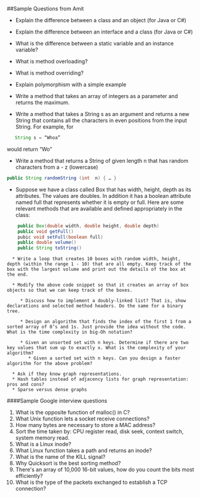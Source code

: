 ﻿##Sample Questions from Amit
* Explain the difference between a class and an object (for Java or C#)
* Explain the difference between an interface and a class (for Java or C#)
* What is the difference between a static variable and an instance variable?
* What is method overloading?
* What is method overriding?
* Explain polymorphism with a simple example




* Write a method that takes an array of integers as a parameter and returns the maximum.


* Write a method that takes a String s as an argument and returns a new String that contains all the characters in even positions from the input String. For example, for
```java
   String s = “Whoa”
```
would return “Wo”

* Write a method that returns a String of given length n that has random characters from a - z (lowercase)
```java
public String randomString (int  n) { … }
```

   * Suppose we have a class called Box that has width, height, depth  as its attributes. The values are doubles. In addition it has a boolean attribute named full that represents whether it is empty or full. Here are some relevant methods that are available and defined appropriately in the class:

```java
    public Box(double width, double height, double depth)
    public void getFull()
    pubic void setFull(boolean full)
    public double volume()
    public String toString()
```

      * Write a loop that creates 10 boxes with random width, height, depth (within the range 1 - 10) that are all empty. Keep track of the box with the largest volume and print out the details of the box at the end.

      * Modify the above code snippet so that it creates an array of box objects so that we can keep track of the boxes.

         * Discuss how to implement a doubly-linked list? That is, show declarations and selected method headers. Do the same for a binary tree.

         * Design an algorithm that finds the index of the first 1 from a sorted array of 0’s and 1s. Just provide the idea without the code. What is the time complexity in big-Oh notation?

         * Given an unsorted set with n keys. Determine if there are two key values that sum up to exactly x. What is the complexity of your algorithm?
            * Given a sorted set with n keys. Can you design a faster algorithm for the above problem?

      * Ask if they know graph representations. 
      * Hash tables instead of adjacency lists for graph representation: pros and cons?
      * Sparse versus dense graphs



####Sample Google interview questions


1. What is the opposite function of malloc() in C?
2. What Unix function lets a socket receive connections?
3. How many bytes are necessary to store a MAC address?
4. Sort the time taken by: CPU register read, disk seek, context switch, system memory read.
5. What is a Linux inode?
6. What Linux function takes a path and returns an inode?
7. What is the name of the KILL signal?
8. Why Quicksort is the best sorting method?
9. There's an array of 10,000 16-bit values, how do you count the bits most efficiently?
10. What is the type of the packets exchanged to establish a TCP connection?
